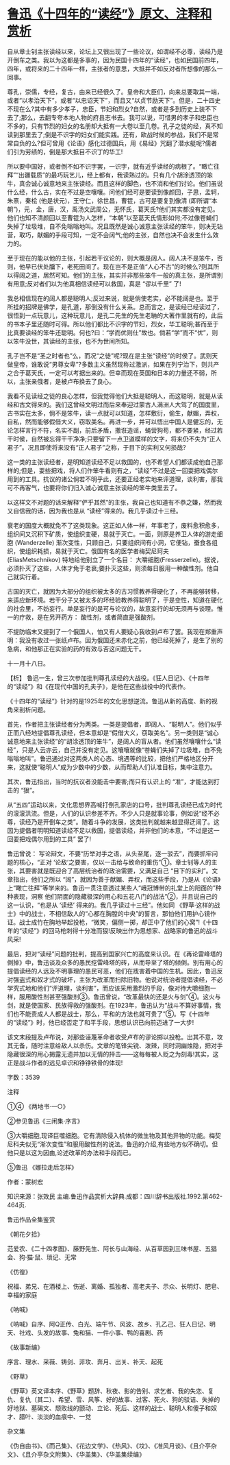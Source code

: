# [鲁迅《十四年的“读经”》原文、注释和赏析](https://www.vrrw.net/wx/9554.html)

自从章士钊主张读经以来，论坛上又很出现了一些论议，如谓经不必尊，读经乃是开倒车之类。我以为这都是多事的，因为民国十四年的“读经”，也如民国前四年，四年，或将来的二十四年一样，主张者的意思，大抵并不如反对者所想像的那么一回事。

尊孔，崇儒，专经，复古，由来已经很久了。皇帝和大臣们，向来总要取其一端，或者“以孝治天下”，或者“以忠诏天下”，而且又“以贞节励天下”。但是，二十四史不现在么?其中有多少孝子，忠臣，节妇和烈女?自然，或者是多到历史上装不下去了;那么，去翻专夸本地人物的府县志书去。我可以说，可惜男的孝子和忠臣也不多的，只有节烈的妇女的名册却大抵有一大卷以至几卷。孔子之徒的经，真不知读到那里去了;倒是不识字的妇女们能实践。还有，欧战时候的参战，我们不是常常自负的么?但可曾用《论语》感化过德国兵，用《易经》咒翻了潜水艇呢?儒者们引为劳绩的，倒是那大抵目不识丁的华工!

所以要中国好，或者倒不如不识字罢，一识字，就有近乎读经的病根了。“瞰亡往拜”“出疆载质”的最巧玩艺儿，经上都有，我读熟过的。只有几个胡涂透顶的笨牛，真会诚心诚意地来主张读经。而且这样的脚色，也不消和他们讨论。他们虽说什么经，什么古，实在不过是空嚷嚷。问他们经可是要读到像颜回，子思，孟轲，朱熹，秦桧 (他是状元)，王守仁，徐世昌，曹锟，古可是要复到像清 (即所谓“本朝”)，元，金，唐，汉，禹汤文武周公，无怀氏，葛天氏?他们其实都没有定见。他们也知不清颜回以至曹锟为人怎样，“本朝”以至葛天氏情形如何;不过像苍蝇们失掉了垃圾堆，自不免嗡嗡地叫。况且既然是诚心诚意主张读经的笨牛，则决无钻营，取巧，献媚的手段可知，一定不会阔气;他的主张，自然也决不会发生什么效力的。

至于现在的能以他的主张，引起若干议论的，则大概是阔人。阔人决不是笨牛，否则，他早已伏处牖下，老死田间了。现在岂不是正值“人心不古”的时候么?则其所以得阔之道，居然可知。他们的主张，其实并非那些笨牛一般的真主张，是所谓别有用意;反对者们以为他真相信读经可以救国，真是 “谬以千里” 了!

我总相信现在的阔人都是聪明人;反过来说，就是倘使老实，必不能阔是也。至于所挂的招牌是佛学，是孔道，那倒没有什么关系。总而言之，是读经已经读过了，很悟到一点玩意儿，这种玩意儿，是孔二先生的先生老聃的大著作里就有的，此后的书本子里还随时可得。所以他们都比不识字的节妇，烈女，华工聪明;甚而至于比真要读经的笨牛还聪明。何也?曰：“学而优则仕”故也。倘若“学”而不“优”，则以笨牛没世，其读经的主张，也不为世间所知。

孔子岂不是“圣之时者也”么，而况“之徒”呢?现在是主张“读经”的时侯了。武则天做皇帝，谁敢说“男尊女卑”?多数主义虽然现称过激派，如果在列宁治下，则共产之合于葛天氏，一定可以考据出来的。但幸而现在英国和日本的力量还不弱，所以，主张亲俄者，是被卢布换去了良心。

我看不见读经之徒的良心怎样，但我觉得他们大抵是聪明人，而这聪明，就是从读经和古文得来的。我们这曾经文明过而后来奉迎过蒙古人满洲人大驾了的国度里，古书实在太多，倘不是笨牛，读一点就可以知道，怎样敷衍，偷生，献媚，弄权，自私，然而能够假借大义，窃取美名。再进一步，并可以悟出中国人是健忘的，无论怎样言行不符，名实不副，前后矛盾，撒诳造谣，蝇营狗苟，都不要紧，经过若干时侯，自然被忘得干干净净;只要留下一点卫道模样的文字，将来仍不失为“正人君子”。况且即使将来没有“正人君子”之称，于目下的实利又何损哉?

这一类的主张读经者，是明知道读经不足以救国的，也不希望人们都读成他自己那样的;但是，耍些把戏，将人们作笨牛看则有之，“读经”不过是这一回耍把戏偶尔用到的工具。抗议的诸公倘若不明乎此，还要正经老实地来评道理，谈利害，那我可不再客气，也要将你们归入诚心诚意主张读经的笨牛类里去了。

以这样文不对题的话来解释“俨乎其然”的主张，我自己也知道有不恭之嫌，然而我又自信我的话，因为我也是从 “读经”得来的。我几乎读过十三经。

衰老的国度大概就免不了这类现象。这正如人体一样，年事老了，废料愈积愈多，组织间又沉积下矿质，使组织变硬，易就于灭亡。一面，则原是养卫人体的游走细胞 (Wanderzelle) 渐次变性，只顾自己，只要组织间有小洞，它便钻，蚕食各组织，使组织耗损，易就于灭亡。俄国有名的医学者梅契尼珂夫 (EliasMetschnikov) 特地给他别立了一个名目： 大嚼细胞(Fresserzelle)。据说，必须扑灭了这些，人体才免于老衰;要扑灭这些，则须每日服用一种酸性剂。他自己就实行着。

古国的灭亡，就因为大部分的组织被太多的古习惯教养得硬化了，不再能够转移，来适应新环境。若干分子又被太多的坏经验教养得聪明了，于是变性，知道在硬化的社会里，不妨妄行。单是妄行的是可与论议的，故意妄行的却无须再与谈理。惟一的疗救，是在另开药方： 酸性剂，或者简直是强酸剂。

不提防临末又提到了一个俄国人，怕又有人要疑心我收到卢布了罢。我现在郑重声明：我没有收过一张纸卢布。因为俄国还未赤化之前，他已经死掉了，是生了别的急病，和他那正在实验的药的有效与否这问题无干。

十一月十八日。



【析】 鲁迅一生，曾三次参加批判尊孔读经的大战役。《狂人日记》、《十四年的“读经”》和《在现代中国的孔夫子》，是他在这些战役中的代表作。

《十四年的“读经”》针对的是1925年的文化思想逆流。鲁迅从新的高度、新的视角来剖析问题。

首先，作者把主张读经者分为两类。一类是提倡者，即阔人、“聪明人”。他们似乎正而八经地提倡尊孔读经，但本意却是“假借大义，窃取美名”。另一类则是“诚心诚意地来主张读经”的“胡涂透顶的笨牛”，是阔人的盲从者。他们虽然嚷嚷什么“读经”，只是人云亦云，自己并没有定见。这嚷嚷就像“苍蝇们失掉了垃圾堆，自不免嗡嗡地叫”。鲁迅通过对这两类人的心态、境遇等的比较，把他们严格地区分开来，这就使“聪明人”成为少数中的少数，从而帮助人们认准目标，集中注意力。

其次，鲁迅指出，当时的抗议者没能击中要害;而只有认识上的 “准”，才能达到打击的 “狠”。

从“五四”运动以来，文化思想界高喊打倒孔家店的口号，批判尊孔读经已成为时代的滚滚洪流。但是，人们的认识参差不齐。不少人只是就事论事，例如说“经不必尊，读经乃是开倒车之类”。随着斗争的发展，这类批判就越来越显得迂阔了。这因为提倡者明明知道读经不足以救国，提倡读经，并非他们的本意，“不过是这一回耍把戏偶尔用到的工具” 罢了!

鲁迅曾说： 写论辩文，不要“历举对手之语，从头至尾，逐一驳去”，而要抓牢问题的核心，“正对 ‘论敌’之要害，仅以一击给与致命的重伤”①。章士钊等人的主张，其要害就是既迎合了高层统治者的政治需要，又满足自己 “目下的实利”。文章指出，他们之所以 “阔”，就因为善于献媚、弄权，而这些手段，乃是从《论语》上“瞰亡往拜”等学来的。鲁迅一贯注意透过某些人“峨冠博带的礼堂上的阳面的”种种表现，洞察 他们阴面的隐藏极深的用心和五花八门的战法”②，并且说自己的这一认识，“也是从 ‘读经’ 得来的。我几乎读过十三经”。他如同 《野草·这样的战士》中的战士，不相信敌人的“心都在胸膛的中央”的誓言，那怕他们用护心镜作证。战士成竹在胸地举起投枪，“微笑，偏侧一掷，却正中了他们的心窝”!《十四年的“读经”》的回马枪刺得十分准而狠!反映出作为思想家、战略家的鲁迅的战斗风采!

最后，把对“读经”问题的批判，提高到国家兴亡的高度来认识。在《再论雷峰塔的倒掉》中，鲁迅谈及众多的愚民挖雷峰塔的砖，从而导至了塔的倾倒。别有用心的提倡读经的人远及不明事理的愚民可恶，他们在戕害着中国的生机。因此，鲁迅反对强盗式和奴才式的破坏，主张为改革而扫除旧物。他说对统治者提倡读经，不必学究式地和他们“评道理，谈利害”，而应该采用激烈的手段，像对待大嚼细胞一样，服用酸性剂甚至强酸剂③。鲁迅曾说，“改革最快的还是火与剑”④。这火与剑，就是使国家、民族得救的强酸剂。在1923年，鲁迅认为“战斗不算好事情，我们也不能责成人人都是战士，那么，平和的方法也就可贵了”⑤。写《十四年的“读经”》时，他已经否定了和平手段，思想认识已向前迈进了一大步!

该文末段提及卢布说，对那些诬蔑革命者收受卢布的谬论掷以投枪。出其不意，攻其无备，随时注意给敌人以杀伤。文章的笔锋尖锐、泼辣，同时洞幽烛隐，把对手隐藏很深的用心揭露无遗并加以无情的抨击——这每每被人贬之为刻毒!其实，这正是战斗作者的远见卓识和铮铮铁骨的体现!

字数：3539

注释

①④ 《两地书·一○》

②参见鲁迅《三闲集·序言》

③大嚼细胞,现译巨噬细胞。它有清除侵入机体的微生物及其他异物的功能。梅契尼科夫似无“渐次变性”和服用酸性剂的说法。鲁迅的介绍,有些地方似不确切。但他只是以这为因由,论述改革的办法和手段而已。

⑤鲁迅 《娜拉走后怎样》

作者：蒙树宏

知识来源：张效民 主编.鲁迅作品赏析大辞典.成都：四川辞书出版社.1992.第462-464页.

鲁迅作品全集鉴赏

《朝花夕拾》

范爱农、《二十四孝图》、藤野先生、阿长与山海经、从百草园到三味书屋、五猖会、狗·猫·鼠、琐记、无常

《仿徨》

祝福、弟兄、在酒楼上、伤逝、离婚、孤独者、高老夫子、示众、长明灯、肥皂、幸福的家庭

《呐喊》

《呐喊》自序、阿Q正传、白光、端午节、风波、故乡、孔乙己、狂人日记、明天、社戏、头发的故事、兔和猫、一件小事、鸭的喜剧、药

《故事新编》

序言、理水、采薇、铸剑、非攻、奔月、出关、补天、起死

《野草》

《野草》英文译本序、《野草》题辞、秋夜、影的告别、求乞者、我的失恋、复仇、复仇〔其二〕、希望、雪、风筝、好的故事、过客、死火、狗的驳诘、失掉的好地狱、墓碣文、颓败线的颤动、立论、死后、这样的战士、聪明人和傻子和奴才、腊叶、淡淡的血痕中、一觉

杂文集

《伪自由书》、《而己集》、《花边文学》、《热风》、《坟》、《准风月谈》、《且介亭杂文》、《且介亭杂文附集》、《华盖集》、《华盖集续编》


